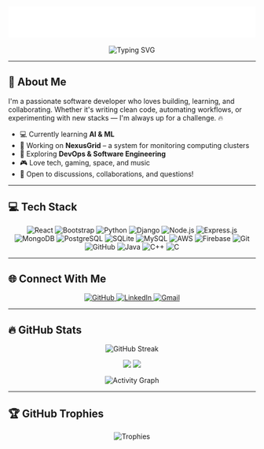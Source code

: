 <!-- Profile Header -->
<p align="center">
  <img src="name.svg" alt="Name Banner" />
</p>

<p align="center">
  <img src="https://readme-typing-svg.demolab.com/?lines=Full%20Stack%20Web%20Developer!;Always%20learning%20new%20things!&font=Fira+Code&center=true&width=440&height=45&color=f75c7e&vCenter=true&size=22&pause=1000" alt="Typing SVG" />
</p>

---

## 👋 About Me

I'm a passionate software developer who loves building, learning, and collaborating. Whether it's writing clean code, automating workflows, or experimenting with new stacks — I'm always up for a challenge. 🔥

- 💻 Currently learning **AI & ML**
- 🧪 Working on **NexusGrid** – a system for monitoring computing clusters
- 📘 Exploring **DevOps & Software Engineering**
- 🎮 Love tech, gaming, space, and music
- 💬 Open to discussions, collaborations, and questions!

---

## 💻 Tech Stack

<p align="center"> 
<!-- Frontend --> 
<img src="https://cdn.jsdelivr.net/gh/devicons/devicon/icons/react/react-original.svg" height="30" title="React"/> 
<img src="https://cdn.jsdelivr.net/gh/devicons/devicon/icons/bootstrap/bootstrap-original.svg" height="30" title="Bootstrap"/> 
<!-- Backend --> 
<img src="https://cdn.jsdelivr.net/gh/devicons/devicon/icons/python/python-original.svg" height="30" title="Python"/> 
<img src="https://cdn.jsdelivr.net/gh/devicons/devicon/icons/django/django-plain.svg" height="30" title="Django"/> 
<img src="https://cdn.jsdelivr.net/gh/devicons/devicon/icons/nodejs/nodejs-original.svg" height="30" title="Node.js"/> 
<img src="https://cdn.jsdelivr.net/gh/devicons/devicon/icons/express/express-original.svg" height="30" title="Express.js"/> 
<!-- Database --> 
<img src="https://cdn.jsdelivr.net/gh/devicons/devicon/icons/mongodb/mongodb-original.svg" height="30" title="MongoDB"/> 
<img src="https://cdn.jsdelivr.net/gh/devicons/devicon/icons/postgresql/postgresql-original.svg" height="30" title="PostgreSQL"/> 
<img src="https://cdn.jsdelivr.net/gh/devicons/devicon/icons/sqlite/sqlite-original.svg" height="30" title="SQLite"/> 
<img src="https://cdn.jsdelivr.net/gh/devicons/devicon/icons/mysql/mysql-original.svg" height="30" title="MySQL"/> 
<!-- Cloud / DevOps --> 
<img src="https://cdn.jsdelivr.net/gh/devicons/devicon/icons/amazonwebservices/amazonwebservices-original.svg" alt="AWS" width="30"/>
<img src="https://cdn.jsdelivr.net/gh/devicons/devicon/icons/firebase/firebase-plain.svg" height="30" title="Firebase"/> 
<!-- Tools --> 
<img src="https://cdn.jsdelivr.net/gh/devicons/devicon/icons/git/git-original.svg" height="30" title="Git"/> 
<img src="https://cdn.jsdelivr.net/gh/devicons/devicon/icons/github/github-original.svg" height="30" title="GitHub"/> 
<!-- Languages --> 
<img src="https://cdn.jsdelivr.net/gh/devicons/devicon/icons/java/java-original.svg" height="30" title="Java"/> 
<img src="https://cdn.jsdelivr.net/gh/devicons/devicon/icons/cplusplus/cplusplus-original.svg" height="30" title="C++"/> 
<img src="https://cdn.jsdelivr.net/gh/devicons/devicon/icons/c/c-original.svg" height="30" title="C"/> </p>

---

## 🌐 Connect With Me

<p align="center">
  <a href="https://github.com/Ai-Chetan">
    <img src="https://img.shields.io/badge/GitHub-100000?style=for-the-badge&logo=github&logoColor=white" alt="GitHub">
  </a>
  <a href="https://www.linkedin.com/in/chaudharichetan1729/">
    <img src="https://img.shields.io/badge/LinkedIn-0077B5?style=for-the-badge&logo=linkedin&logoColor=white" alt="LinkedIn">
  </a>
  <a href="mailto:chetankc2005@gmail.com">
    <img src="https://img.shields.io/badge/Email-D14836?style=for-the-badge&logo=gmail&logoColor=white" alt="Gmail">
  </a>
</p>

---

## 🔥 GitHub Stats

<p align="center">
  <img src="https://streak-stats.demolab.com/?user=Ai-Chetan&theme=react&hide_border=true&layout=compact&bg_color=1F222E&title_color=F85D7F&icon_color=F8D866" alt="GitHub Streak" />
</p>

<p align="center">
  <img src="https://github-readme-stats.vercel.app/api?username=Ai-Chetan&show_icons=true&include_all_commits=true&count_private=true&theme=react&hide_border=true&bg_color=1F222E&title_color=F85D7F&rank_icon=github&icon_color=F8D866" height="190px"/>
  <img src="https://github-readme-stats.vercel.app/api/top-langs/?username=Ai-Chetan&layout=compact&theme=react&hide_border=true&bg_color=1F222E&title_color=F85D7F&icon_color=F8D866&hide=HTML,Jupyter%20Notebook" height="190px"/>
</p>

<p align="center">
  <img src="https://github-readme-activity-graph.vercel.app/graph?username=Ai-Chetan&bg_color=1F222E&color=F8D866&line=F85D7F&point=FFFFFF&area=true&hide_border=true" alt="Activity Graph"/>
</p>

---

## 🏆 GitHub Trophies

<p align="center">
  <img src="https://github-profile-trophy.vercel.app/?username=Ai-Chetan&theme=onedark&title=Stars,Followers,Commit,Issues,PullRequest,Repositories&margin-w=15&no-frame=true" alt="Trophies" />
</p>
